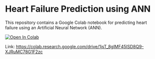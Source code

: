 # Heart Failure Prediction using ANN

This repository contains a Google Colab notebook for predicting heart failure using an Artificial Neural Network (ANN).

[![Open In Colab](https://colab.research.google.com/assets/colab-badge.svg)](https://colab.research.google.com/github/subratgouda000/My-Project/blob/main/Copy_of_Heart_Failure_Prediction_Using_ANN_Model.ipynb)

Link: https://colab.research.google.com/drive/1jsT_8glMF45lSD8Q9-XJRuMC78G1F2zc
